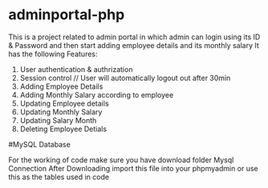 # adminportal-php

This is a project related to admin portal in which admin can login using its ID & Password and then start adding employee details and its monthly salary
It has the following Features:
1. User authentication & authrization
2. Session control // User will automatically logout out after 30min
3. Adding Employee Details
4. Adding Monthly Salary according to employee
5. Updating Employee details
6. Updating Monthly Salary
7. Updating Salary Month
8. Deleting Employee Detials


#MySQL Database

For the working of code make sure you have download folder Mysql Connection
After Downloading import this file into your phpmyadmin or use this as the tables used in code
